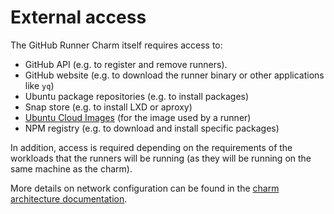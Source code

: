 # External access

The GitHub Runner Charm itself requires access to:

- GitHub API (e.g. to register and remove runners).
- GitHub website (e.g. to download the runner binary or other applications like `yq`)
- Ubuntu package repositories (e.g. to install packages)
- Snap store (e.g. to install LXD or aproxy)
- [Ubuntu Cloud Images](https://cloud-images.ubuntu.com/) (for the image used by a runner)
- NPM registry (e.g. to download and install specific packages)

In addition, access is required depending on the requirements of the workloads that the runners
will be running (as they will be running on the same machine as the charm).

More details on network configuration can be found in the
[charm architecture documentation](https://charmhub.io/github-runner/docs/charm-architecture).